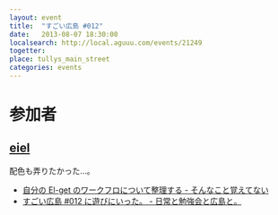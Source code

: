 ```yaml
---
layout: event
title:  "すごい広島 #012"
date:   2013-08-07 18:30:00
localsearch: http://local.aguuu.com/events/21249
togetter:
place: tullys_main_street
categories: events
---
```


# 参加者

## [eiel](http://eiel.info/)

配色も弄りたかった…。

* [自分の El-get のワークフロについて整理する - そんなこと覚えてない](http://blog.eiel.info/blog/2013/08/07/el-get/)
* [すごい広島 #012 に遊びにいった。 - 日常と勉強会と広島と。](http://eielh-life.tumblr.com/post/57614570592/012)
